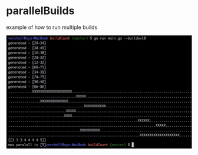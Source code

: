 # parallelBuilds
example of how to run multiple builds 

![Example](https://raw.githubusercontent.com/verchol/parallelBuilds/master/readme/example.jpg)
